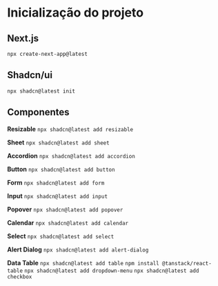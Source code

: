 # Inicialização do projeto

## Next.js

`npx create-next-app@latest`

## Shadcn/ui

`npx shadcn@latest init`

## Componentes

**Resizable**
`npx shadcn@latest add resizable`

**Sheet**
`npx shadcn@latest add sheet`

**Accordion**
`npx shadcn@latest add accordion`

**Button**
`npx shadcn@latest add button`

**Form**
`npx shadcn@latest add form`

**Input**
`npx shadcn@latest add input`

**Popover**
`npx shadcn@latest add popover`

**Calendar**
`npx shadcn@latest add calendar`

**Select**
`npx shadcn@latest add select`

**Alert Dialog**
`npx shadcn@latest add alert-dialog`

**Data Table**
`npx shadcn@latest add table`
`npm install @tanstack/react-table`
`npx shadcn@latest add dropdown-menu`
`npx shadcn@latest add checkbox`
